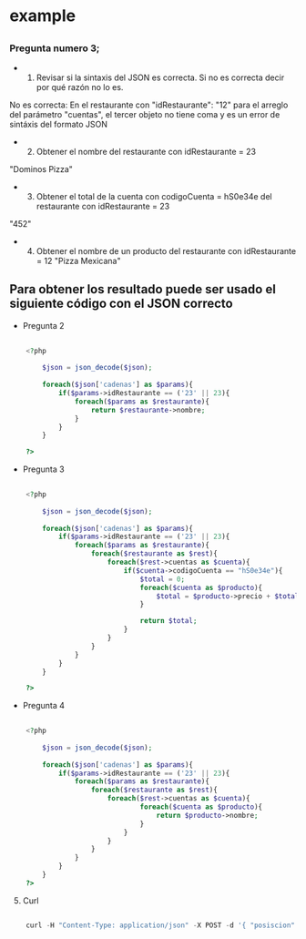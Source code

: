 # example

##


### Pregunta numero 3;

 - 1. Revisar si la sintaxis del JSON es correcta. Si no es correcta decir por qué razón no lo es.

 No es correcta: En el restaurante con "idRestaurante": "12" para el arreglo del parámetro "cuentas", el tercer objeto no tiene coma y es un error de sintáxis del formato JSON

 - 2. Obtener el nombre del restaurante con idRestaurante = 23

 "Dominos Pizza"

 - 3. Obtener el total de la cuenta con codigoCuenta = hS0e34e del restaurante con idRestaurante = 23

"452"

 - 4. Obtener el nombre de un producto del restaurante con idRestaurante = 12
"Pizza Mexicana"


## Para obtener los resultado puede ser usado el siguiente código con el JSON correcto

- Pregunta 2

```php
	
	<?php 
		
		$json = json_decode($json);
		
		foreach($json['cadenas'] as $params){
			if($params->idRestaurante == ('23' || 23){
				foreach($params as $restaurante){
					return $restaurante->nombre;
				}
			}
		}

	?>

```

- Pregunta 3

```php
	
	<?php 
		
		$json = json_decode($json);
		
		foreach($json['cadenas'] as $params){
			if($params->idRestaurante == ('23' || 23){
				foreach($params as $restaurante){
					foreach($restaurante as $rest){
						foreach($rest->cuentas as $cuenta){
							if($cuenta->codigoCuenta == "hS0e34e"){
								$total = 0;
								foreach($cuenta as $producto){
									$total = $producto->precio + $total;
								}

								return $total;
							}
						}
					}
				}
			}
		}

	?>

```

- Pregunta 4

```php
	
	<?php 
		
		$json = json_decode($json);
		
		foreach($json['cadenas'] as $params){
			if($params->idRestaurante == ('23' || 23){
				foreach($params as $restaurante){
					foreach($restaurante as $rest){
						foreach($rest->cuentas as $cuenta){
								foreach($cuenta as $producto){
									return $producto->nombre;
								}
							}
						}
					}
				}
			}
		}
	?>

```


5. Curl

```js

	curl -H "Content-Type: application/json" -X POST -d '{ "posiscion": {"latitud": "19.2343",  "longitud": "-99.423"}}' -k http://127.0.0.1/api

```

